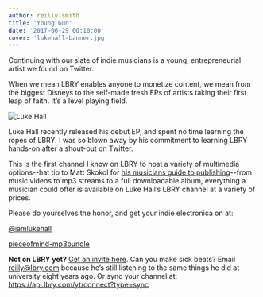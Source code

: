 ```yaml
---
author: reilly-smith
title: 'Young Gun'
date: '2017-06-29 00:10:00'
cover: 'lukehall-banner.jpg'
---
```

Continuing with our slate of indie musicians is a young, entrepreneurial artist we found on Twitter.

When we mean LBRY enables anyone to monetize content, we mean from the biggest Disneys to the self-made fresh EPs of artists taking their first leap of faith. It’s a level playing field.

![Luke Hall](/img/news/lukehall-inline.jpg)

Luke Hall recently released his debut EP, and spent no time learning the ropes of LBRY. I was so blown away by his commitment to learning LBRY hands-on after a shout-out on Twitter.

This is the first channel I know on LBRY to host a variety of multimedia options--hat tip to Matt Skokol for [his musicians guide to publishing](https://medium.com/@heymattsokol/how-to-upload-and-sell-your-music-on-lbry-fa4f299413a1)--from music videos to mp3 streams to a full downloadable album, everything a musician could offer is available on Luke Hall’s LBRY channel at a variety of prices.

Please do yourselves the honor, and get your indie electronica on at:

<a href='lbry://@iamlukehall'>@iamlukehall</a>

<a href='lbry://pieceofmind-mp3bundle'>pieceofmind-mp3bundle</a>

**Not on LBRY yet?** [Get an invite here](https://lbry.com/get). Can you make sick beats? Email reilly@lbry.com because he’s still listening to the same things he did at university eight years ago. Or sync your channel at: https://api.lbry.com/yt/connect?type=sync
